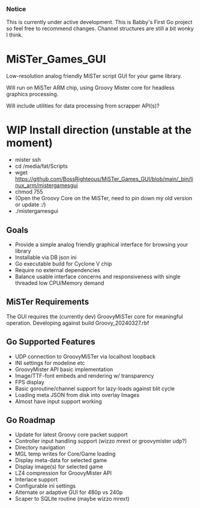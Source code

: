 ### Notice
This is currently under active development. This is Babby's First Go project so feel free to recommend changes. Channel structures are still a bit wonky I think.

# MiSTer_Games_GUI
Low-resolution analog friendly MiSTer script GUI for your game library.

Will run on MiSTer ARM chip, using Groovy Mister core for headless graphics processing.

Will include utilities for data processing from scrapper API(s)? 

# WIP Install direction (unstable at the moment)
- mister ssh
- cd /media/fat/Scripts
- wget https://github.com/BossRighteous/MiSTer_Games_GUI/blob/main/_bin/linux_arm/mistergamesgui
- chmod 755
- (Open the Groovy Core on the MiSTer, need to pin down my old version or update :/)
- ./mistergamesgui

## Goals
- Provide a simple analog friendly graphical interface for browsing your library
- Installable via DB json ini
- Go executable build for Cyclone V chip
- Require no external dependencies
- Balance usable interface concerns and responsiveness with single threaded low CPU/Memory demand

## MiSTer Requirements
The GUI requires the (currently dev) GroovyMiSTer core for meaningful operation.
Developing against build Groovy_20240327.rbf

## Go Supported Features
- UDP connection to GroovyMiSTer via localhost loopback
- INI settings for modeline etc
- GroovyMister API basic implementation
- Image/TTF-font embeds and rendering w/ transparency
- FPS display
- Basic goroutine/channel support for lazy-loads against blit cycle
- Loading meta JSON from disk into overlay Images
- Almost have input support working

## Go Roadmap
- Update for latest Groovy core packet support
- Controller input handling support (wizzo mrext or groovymister udp?)
- Directory navigation
- MGL temp writes for Core/Game loading
- Display meta-data for selected game
- Display image(s) for selected game
- LZ4 compression for GroovyMister API
- Interlace support
- Configurable ini settings
- Alternate or adaptive GUI for 480p vs 240p
- Scaper to SQLite routine (maybe wizzo mrext)